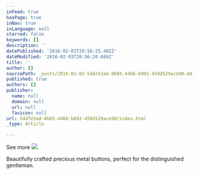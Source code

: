 ```yaml
---
inFeed: true
hasPage: true
inNav: true
inLanguage: null
starred: false
keywords: []
description: ''
datePublished: '2016-02-03T20:56:25.402Z'
dateModified: '2016-02-03T20:56:20.686Z'
title: ''
author: []
sourcePath: _posts/2016-02-03-54d7e3ad-8685-4466-b092-450d529ace90.md
published: true
authors: []
publisher:
  name: null
  domain: null
  url: null
  favicon: null
url: 54d7e3ad-8685-4466-b092-450d529ace90/index.html
_type: Article

---
```

See more
![](https://the-grid-user-content.s3-us-west-2.amazonaws.com/a8003650-c47f-42f2-ac75-0b56568aa174.jpg)

Beautifully crafted precious metal buttons, perfect for the distinguished gentleman.
